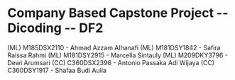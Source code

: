 # Company Based Capstone Project -- Dicoding -- DF2
(ML) M185DSX2110  - Ahmad Azzam Alhanafi
(ML) M181DSY1842  - Safira Raissa Rahmi
(ML) M181DSY2915  - Marcella Sintauly
(ML) M209DKY3796  - Dewi Arumsari
(CC) C360DSX2396  - Antonio Passaka Adi Wijaya
(CC) C360DSY1917  - Shafaa Budi Aulia